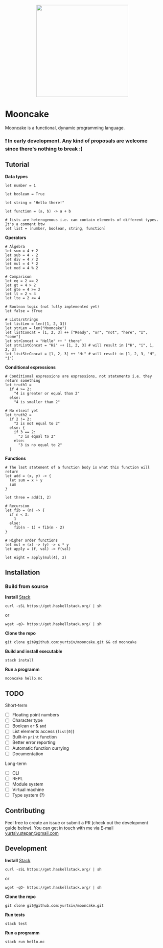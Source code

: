 <p align="center">
  <img src="https://i.ibb.co/0qHQHwp/mooncake.png" height="300px"/>
</p>

# Mooncake

Mooncake is a functional, dynamic programming language.

### ❗ In early development. Any kind of proposals are welcome since there's nothing to break :)

## Tutorial

**Data types**
```
let number = 1

let boolean = True

let string = "Hello there!"

let function = (a, b) -> a + b

# lists are heterogenous i.e. can contain elements of different types. It's a comment btw
let list = [number, boolean, string, function] 
```

**Operators**

```
# Algebra
let sum = 4 + 2
let sub = 4 - 2
let div = 4 / 2
let mul = 4 * 2
let mod = 4 % 2

# Comparison
let eq = 2 == 2
let gt = 4 > 2
let gte = 4 >= 2
let lt = 2 < 4
let lte = 2 <= 4

# Boolean logic (not fully implemented yet)
let false = !True

# Lists/strings
let listLen = len([1, 2, 3])
let strLen = len("Mooncake")
let listConcat = [1, 2, 3] ++ ["Ready", "or", "not", "here", "I", "come"]
let strConcat = "Hello" ++ " there"
let strListConcat = "Hi" ++ [1, 2, 3] # will result in ["H", "i", 1, 2, 3]
let listStrConcat = [1, 2, 3] ++ "Hi" # will result in [1, 2, 3, "H", "i"]
```

**Conditional expressions**

```
# Conditional expressions are expressions, not statements i.e. they return something
let truth1 =
  if 4 >= 2:
    "4 is greater or equal than 2"
  else:
    "4 is smaller than 2"

# No elseif yet
let truth2 =
  if 2 != 2:
    "2 is not equal to 2"
  else: {
    if 3 == 2:
      "3 is equal to 2"
    else:
      "3 is no equal to 2"
  }
```

**Functions**

```
# The last statement of a function body is what this function will return
let add = (x, y) -> {
  let sum = x + y
  sum
}

let three = add(1, 2)

# Recursion
let fib = (n) -> {
  if n < 3:
    1
  else:
    fib(n - 1) + fib(n - 2)
}

# Higher order functions
let mul = (x) -> (y) -> x * y
let apply = (f, val) -> f(val)

let eight = apply(mul(4), 2)
```

## Installation

###  Build from source

**Install** [Stack](https://docs.haskellstack.org/en/stable/README/)
```
curl -sSL https://get.haskellstack.org/ | sh
```
or 
```
wget -qO- https://get.haskellstack.org/ | sh
```

**Clone the repo**

```
git clone git@github.com:yurtsiv/mooncake.git && cd mooncake
```

**Build and install executable**

```
stack install
```

**Run a programm**
```
mooncake hello.mc
```


## TODO

Short-term
- [ ] Floating point numbers
- [ ] Character type
- [ ] Boolean `or` & `and`
- [ ] List elements access (`list[0]`)
- [ ] Built-in `print` function
- [ ] Better error reporting
- [ ] Automatic function currying
- [ ] Documentation

Long-term
- [ ] CLI
- [ ] REPL
- [ ] Module system
- [ ] Virtual machine
- [ ] Type system (?)

## Contributing

Feel free to create an issue or submit a PR (check out the development guide below). You can get in touch with me via E-mail yurtsiv.stepan@gmail.com

## Development
**Install** [Stack](https://docs.haskellstack.org/en/stable/README/)
```
curl -sSL https://get.haskellstack.org/ | sh
```
or 
```
wget -qO- https://get.haskellstack.org/ | sh
```

**Clone the repo**

```
git clone git@github.com:yurtsiv/mooncake.git
```

**Run tests**
```
stack test
```

**Run a programm**

```
stack run hello.mc
```
